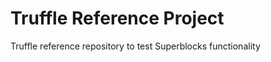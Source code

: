 # Truffle Reference Project
Truffle reference repository to test Superblocks functionality



 
 









